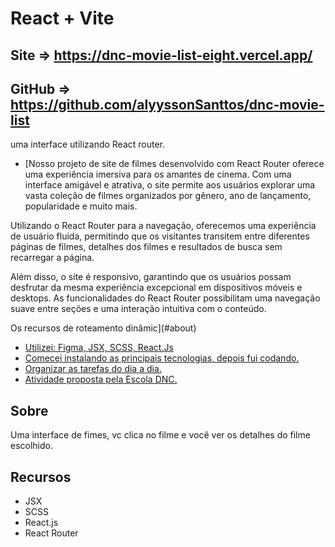 # React + Vite

## Site => https://dnc-movie-list-eight.vercel.app/
## GitHub => https://github.com/alyyssonSanttos/dnc-movie-list

uma interface utilizando React router.

- [Nosso projeto de site de filmes desenvolvido com React Router oferece uma experiência imersiva para os amantes de cinema. Com uma interface amigável e atrativa, o site permite aos usuários explorar uma vasta coleção de filmes organizados por gênero, ano de lançamento, popularidade e muito mais.

Utilizando o React Router para a navegação, oferecemos uma experiência de usuário fluida, permitindo que os visitantes transitem entre diferentes páginas de filmes, detalhes dos filmes e resultados de busca sem recarregar a página.

Além disso, o site é responsivo, garantindo que os usuários possam desfrutar da mesma experiência excepcional em dispositivos móveis e desktops. As funcionalidades do React Router possibilitam uma navegação suave entre seções e uma interação intuitiva com o conteúdo.

Os recursos de roteamento dinâmic](#about)
- [Utilizei: Figma, JSX, SCSS, React.Js](#features)
- [Comecei instalando as principais tecnologias, depois fui codando.](#getting-started)
- [Organizar as tarefas do dia a dia.](#usage)
- [Atividade proposta pela Escola DNC.](#license)

## Sobre

Uma interface de fimes, vc clica no filme e você ver os detalhes do filme escolhido.

## Recursos

- JSX
- SCSS
- React.js
- React Router

